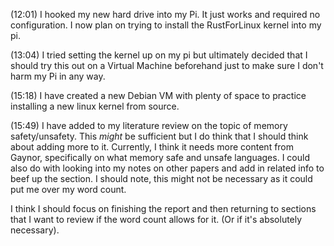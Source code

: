 
(12:01)
I hooked my new hard drive into my Pi. It just works and required no configuration. I now plan on trying to install the RustForLinux kernel into my pi.

(13:04)
I tried setting the kernel up on my pi but ultimately decided that I should try this out on a Virtual Machine beforehand just to make sure I don't harm my Pi in any way.

(15:18)
I have created a new Debian VM with plenty of space to practice installing a new linux kernel from source.

(15:49)
I have added to my literature review on the topic of memory safety/unsafety. This *might* be sufficient but I do think that I should think about adding more to it. Currently, I think it needs more content from Gaynor, specifically on what memory safe and unsafe languages. I could also do with looking into my notes on other papers and add in related info to beef up the section. I should note, this might not be necessary as it could put me over my word count. 

I think I should focus on finishing the report and then returning to sections that I want to review if the word count allows for it. (Or if it's absolutely necessary).